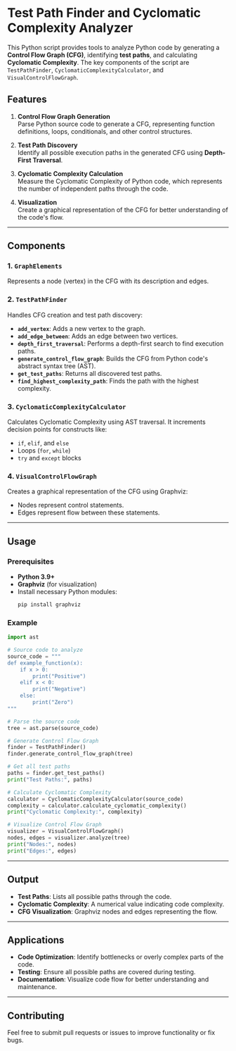 # Test Path Finder and Cyclomatic Complexity Analyzer

This Python script provides tools to analyze Python code by generating a **Control Flow Graph (CFG)**, identifying **test paths**, and calculating **Cyclomatic Complexity**. The key components of the script are `TestPathFinder`, `CyclomaticComplexityCalculator`, and `VisualControlFlowGraph`. 

## Features

1. **Control Flow Graph Generation**  
   Parse Python source code to generate a CFG, representing function definitions, loops, conditionals, and other control structures.

2. **Test Path Discovery**  
   Identify all possible execution paths in the generated CFG using **Depth-First Traversal**.

3. **Cyclomatic Complexity Calculation**  
   Measure the Cyclomatic Complexity of Python code, which represents the number of independent paths through the code.

4. **Visualization**  
   Create a graphical representation of the CFG for better understanding of the code's flow.

---

## Components

### 1. **`GraphElements`**
Represents a node (vertex) in the CFG with its description and edges.

### 2. **`TestPathFinder`**
Handles CFG creation and test path discovery:
- **`add_vertex`**: Adds a new vertex to the graph.  
- **`add_edge_between`**: Adds an edge between two vertices.  
- **`depth_first_traversal`**: Performs a depth-first search to find execution paths.  
- **`generate_control_flow_graph`**: Builds the CFG from Python code's abstract syntax tree (AST).  
- **`get_test_paths`**: Returns all discovered test paths.  
- **`find_highest_complexity_path`**: Finds the path with the highest complexity.

### 3. **`CyclomaticComplexityCalculator`**
Calculates Cyclomatic Complexity using AST traversal. It increments decision points for constructs like:
- `if`, `elif`, and `else`
- Loops (`for`, `while`)
- `try` and `except` blocks

### 4. **`VisualControlFlowGraph`**
Creates a graphical representation of the CFG using Graphviz:
- Nodes represent control statements.
- Edges represent flow between these statements.

---

## Usage

### Prerequisites
- **Python 3.9+**
- **Graphviz** (for visualization)
- Install necessary Python modules:
  ```bash
  pip install graphviz
  ```

### Example

```python
import ast

# Source code to analyze
source_code = """
def example_function(x):
    if x > 0:
        print("Positive")
    elif x < 0:
        print("Negative")
    else:
        print("Zero")
"""

# Parse the source code
tree = ast.parse(source_code)

# Generate Control Flow Graph
finder = TestPathFinder()
finder.generate_control_flow_graph(tree)

# Get all test paths
paths = finder.get_test_paths()
print("Test Paths:", paths)

# Calculate Cyclomatic Complexity
calculator = CyclomaticComplexityCalculator(source_code)
complexity = calculator.calculate_cyclomatic_complexity()
print("Cyclomatic Complexity:", complexity)

# Visualize Control Flow Graph
visualizer = VisualControlFlowGraph()
nodes, edges = visualizer.analyze(tree)
print("Nodes:", nodes)
print("Edges:", edges)
```

---

## Output
- **Test Paths**: Lists all possible paths through the code.  
- **Cyclomatic Complexity**: A numerical value indicating code complexity.  
- **CFG Visualization**: Graphviz nodes and edges representing the flow.

---

## Applications
- **Code Optimization**: Identify bottlenecks or overly complex parts of the code.  
- **Testing**: Ensure all possible paths are covered during testing.  
- **Documentation**: Visualize code flow for better understanding and maintenance.

---

## Contributing
Feel free to submit pull requests or issues to improve functionality or fix bugs.

